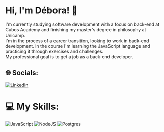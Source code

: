<h1> Hi, I'm Débora! 👋</h1>
I'm currently studying software development with a focus on back-end at Cubos Academy and finishing my master's degree in philosophy at Unicamp. <br>
I'm in the process of a career transition, looking to work in back-end development. In the course I'm learning the JavaScript language and practicing it through exercises and challenges. <br>
My professional goal is to get a job as a back-end developer.


## 🌐 Socials:
[![LinkedIn](https://img.shields.io/badge/LinkedIn-%230077B5.svg?logo=linkedin&logoColor=white)](https://linkedin.com/in/deboradeoliveirasilva) 

# 💻 My Skills:
![JavaScript](https://img.shields.io/badge/javascript-%23323330.svg?style=for-the-badge&logo=javascript&logoColor=%23F7DF1E) ![NodeJS](https://img.shields.io/badge/node.js-6DA55F?style=for-the-badge&logo=node.js&logoColor=white) ![Postgres](https://img.shields.io/badge/postgres-%23316192.svg?style=for-the-badge&logo=postgresql&logoColor=white)

<!-- Proudly created with GPRM ( https://gprm.itsvg.in ) -->
